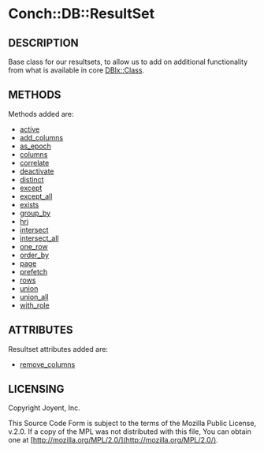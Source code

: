 # Conch::DB::ResultSet

## DESCRIPTION

Base class for our resultsets, to allow us to add on additional functionality from what is
available in core [DBIx::Class](https://metacpan.org/pod/DBIx%3A%3AClass).

## METHODS

Methods added are:

- [active](../modules/Conch%3A%3ADB%3A%3AHelper%3A%3AResultSet%3A%3ADeactivatable#active)
- [add\_columns](https://metacpan.org/pod/DBIx%3A%3AClass%3A%3AHelper%3A%3AResultSet%3A%3AShortcut#add_columns)
- [as\_epoch](../modules/Conch%3A%3ADB%3A%3AHelper%3A%3AResultSet%3A%3AAsEpoch#as_epoch)
- [columns](https://metacpan.org/pod/DBIx%3A%3AClass%3A%3AHelper%3A%3AResultSet%3A%3AShortcut#columns)
- [correlate](https://metacpan.org/pod/DBIx%3A%3AClass%3A%3AHelper%3A%3AResultSet%3A%3ACorrelateRelationship#correlate)
- [deactivate](../modules/Conch%3A%3ADB%3A%3AHelper%3A%3AResultSet%3A%3ADeactivatable#deactivate)
- [distinct](https://metacpan.org/pod/DBIx%3A%3AClass%3A%3AHelper%3A%3AResultSet%3A%3AShortcut#distinct)
- [except](https://metacpan.org/pod/DBIx%3A%3AClass%3A%3AHelper%3A%3AResultSet%3A%3ASetOperations#except)
- [except\_all](https://metacpan.org/pod/DBIx%3A%3AClass%3A%3AHelper%3A%3AResultSet%3A%3ASetOperations#except_all)
- [exists](../modules/Conch%3A%3ADB%3A%3AHelper%3A%3AResultSet%3A%3AResultsExist#exists)
- [group\_by](https://metacpan.org/pod/DBIx%3A%3AClass%3A%3AHelper%3A%3AResultSet%3A%3AShortcut#group_by)
- [hri](https://metacpan.org/pod/DBIx%3A%3AClass%3A%3AHelper%3A%3AResultSet%3A%3AShortcut#hri)
- [intersect](https://metacpan.org/pod/DBIx%3A%3AClass%3A%3AHelper%3A%3AResultSet%3A%3ASetOperations#intersect)
- [intersect\_all](https://metacpan.org/pod/DBIx%3A%3AClass%3A%3AHelper%3A%3AResultSet%3A%3ASetOperations#intersect_all)
- [one\_row](https://metacpan.org/pod/DBIx%3A%3AClass%3A%3AHelper%3A%3AResultSet%3A%3AOneRow#one_row)
- [order\_by](https://metacpan.org/pod/DBIx%3A%3AClass%3A%3AHelper%3A%3AResultSet%3A%3AShortcut#order_by)
- [page](https://metacpan.org/pod/DBIx%3A%3AClass%3A%3AHelper%3A%3AResultSet%3A%3AShortcut#page)
- [prefetch](https://metacpan.org/pod/DBIx%3A%3AClass%3A%3AHelper%3A%3AResultSet%3A%3AShortcut#prefetch)
- [rows](https://metacpan.org/pod/DBIx%3A%3AClass%3A%3AHelper%3A%3AResultSet%3A%3AShortcut#rows)
- [union](https://metacpan.org/pod/DBIx%3A%3AClass%3A%3AHelper%3A%3AResultSet%3A%3ASetOperations#union)
- [union\_all](https://metacpan.org/pod/DBIx%3A%3AClass%3A%3AHelper%3A%3AResultSet%3A%3ASetOperations#union_all)
- [with\_role](../modules/Conch%3A%3ADB%3A%3AHelper%3A%3AResultSet%3A%3AWithRole#with_role)

## ATTRIBUTES

Resultset attributes added are:

- [remove\_columns](https://metacpan.org/pod/DBIx%3A%3AClass%3A%3AHelper%3A%3AResultSet%3A%3ARemoveColumns#remove_columns)

## LICENSING

Copyright Joyent, Inc.

This Source Code Form is subject to the terms of the Mozilla Public License,
v.2.0. If a copy of the MPL was not distributed with this file, You can obtain
one at [http://mozilla.org/MPL/2.0/](http://mozilla.org/MPL/2.0/).
